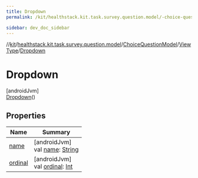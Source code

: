 ```yaml
---
title: Dropdown
permalink: /kit/healthstack.kit.task.survey.question.model/-choice-question-model/-view-type/-dropdown/index.html

sidebar: dev_doc_sidebar
---
```

//[kit](../../../../../index.html)/[healthstack.kit.task.survey.question.model](../../../index.html)/[ChoiceQuestionModel](../../index.html)/[ViewType](../index.html)/[Dropdown](index.html)



# Dropdown



[androidJvm]\
[Dropdown](index.html)()



## Properties


| Name | Summary |
|---|---|
| [name](../../../../healthstack.kit.ui.util/-interaction-type/-n-o-t-h-i-n-g/index.html#-372974862%2FProperties%2F-106109196) | [androidJvm]<br>val [name](../../../../healthstack.kit.ui.util/-interaction-type/-n-o-t-h-i-n-g/index.html#-372974862%2FProperties%2F-106109196): [String](https://kotlinlang.org/api/latest/jvm/stdlib/kotlin/-string/index.html) |
| [ordinal](../../../../healthstack.kit.ui.util/-interaction-type/-n-o-t-h-i-n-g/index.html#-739389684%2FProperties%2F-106109196) | [androidJvm]<br>val [ordinal](../../../../healthstack.kit.ui.util/-interaction-type/-n-o-t-h-i-n-g/index.html#-739389684%2FProperties%2F-106109196): [Int](https://kotlinlang.org/api/latest/jvm/stdlib/kotlin/-int/index.html) |

